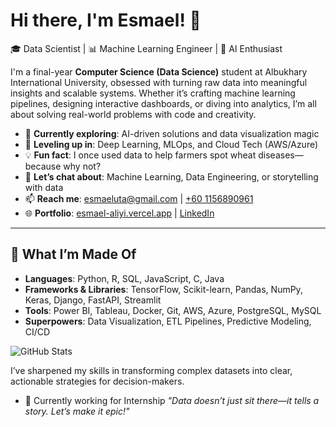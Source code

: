 # Hi there, I'm Esmael! 👋  
🎓 Data Scientist | 📊 Machine Learning Engineer | 🚀 AI Enthusiast   

I'm a final-year **Computer Science (Data Science)** student at Albukhary International University, obsessed with turning raw data into meaningful insights and scalable systems. Whether it’s crafting machine learning pipelines, designing interactive dashboards, or diving into analytics, I’m all about solving real-world problems with code and creativity.  

- 🔭 **Currently exploring**: AI-driven solutions and data visualization magic  
- 🌱 **Leveling up in**: Deep Learning, MLOps, and Cloud Tech (AWS/Azure)  
- 💡 **Fun fact**: I once used data to help farmers spot wheat diseases—because why not?  
- 💬 **Let’s chat about**: Machine Learning, Data Engineering, or storytelling with data  
- 📫 **Reach me**: [esmaeluta@gmail.com](mailto:esmaeluta@gmail.com) | [+60 1156890961](tel:+601156890961)  
- 🌐 **Portfolio**: [esmael-aliyi.vercel.app](https://esmael-aliyi.vercel.app/) | [LinkedIn](https://www.linkedin.com/in/esmael-uta)  

---

## 🚀 What I’m Made Of  
- **Languages**: Python, R, SQL, JavaScript, C, Java  
- **Frameworks & Libraries**: TensorFlow, Scikit-learn, Pandas, NumPy, Keras, Django, FastAPI, Streamlit  
- **Tools**: Power BI, Tableau, Docker, Git, AWS, Azure, PostgreSQL, MySQL  
- **Superpowers**: Data Visualization, ETL Pipelines, Predictive Modeling, CI/CD

![GitHub Stats](https://github-readme-stats.vercel.app/api?username=esmael-uta&show_icons=true&theme=radical)

I’ve sharpened my skills in transforming complex datasets into clear, actionable strategies for decision-makers.
- 🔭 Currently working for Internship
*"Data doesn’t just sit there—it tells a story. Let’s make it epic!"*
